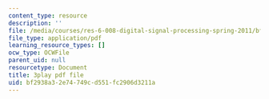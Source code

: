 ```yaml
---
content_type: resource
description: ''
file: /media/courses/res-6-008-digital-signal-processing-spring-2011/bf2938a32e74749cd551fc2906d3211a_XT6o4IRTcLk.pdf
file_type: application/pdf
learning_resource_types: []
ocw_type: OCWFile
parent_uid: null
resourcetype: Document
title: 3play pdf file
uid: bf2938a3-2e74-749c-d551-fc2906d3211a
---
```

